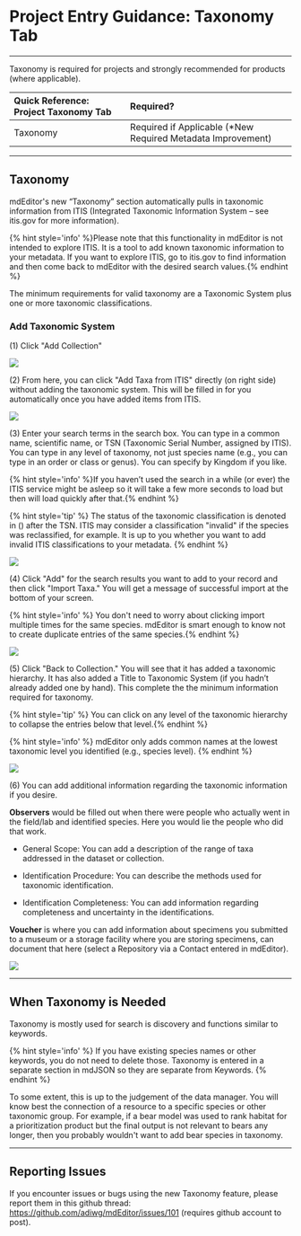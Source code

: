 # Project Entry Guidance: Taxonomy Tab

---
Taxonomy is required for projects and strongly recommended for products (where applicable).



| Quick Reference: Project Taxonomy Tab | Required? |
| :--- |:--- |
| Taxonomy |Required if Applicable (*New Required Metadata Improvement) |


---

## Taxonomy

mdEditor's new “Taxonomy” section automatically pulls in taxonomic information from ITIS (Integrated Taxonomic Information System – see itis.gov for more information). 

{% hint style='info' %}Please note that this functionality in mdEditor is not intended to explore ITIS. It is a tool to add known taxonomic information to your metadata. If you want to explore ITIS, go to itis.gov to find information and then come back to mdEditor with the desired search values.{% endhint %}

The minimum requirements for valid taxonomy are a Taxonomic System plus one or more taxonomic classifications.

### Add Taxonomic System
(1) Click "Add Collection" 

![](/assets/taxonomy_addcollection.PNG)

(2) From here, you can click "Add Taxa from ITIS" directly (on right side) without adding the taxonomic system. This will be filled in for you automatically once you have added items from ITIS.

![](/assets/taxonomy_addtaxafromitis.PNG)

(3) Enter your search terms in the search box. You can type in a common name, scientific name, or TSN (Taxonomic Serial Number, assigned by ITIS). You can type in any level of taxonomy, not just species name (e.g., you can type in an order or class or genus). You can specify by Kingdom if you like.

{% hint style='info' %}If you haven’t used the search in a while (or ever) the ITIS service might be asleep so it will take a few more seconds to load but then will load quickly after that.{% endhint %}

{% hint style='tip' %} The status of the taxonomic classification is denoted in () after the TSN. ITIS may consider a classification "invalid" if the species was reclassified, for example. It is up to you whether you want to add invalid ITIS classifications to your metadata. {% endhint %}

![](/assets/taxonomy_search_redleggedfrog.PNG)

(4) Click "Add" for the search results you want to add to your record and then click "Import Taxa." You will get a message of successful import at the bottom of your screen.

{% hint style='info' %} You don't need to worry about clicking import multiple times for the same species. mdEditor is smart enough to know not to create duplicate entries of the same species.{% endhint %}

![](/assets/taxonomy_successfulimport.PNG)

(5) Click "Back to Collection." You will see that it has added a taxonomic hierarchy. It has also added a Title to Taxonomic System (if you hadn’t already added one by hand). This complete the the minimum information required for taxonomy.	

{% hint style='tip' %} You can click on any level of the taxonomic hierarchy to collapse the entries below that level.{% endhint %}

{% hint style='info' %} mdEditor only adds common names at the lowest taxonomic level you identified (e.g., species level). {% endhint %}

![](/assets/taxonomy_collection.PNG)

(6) You can add additional information regarding the taxonomic information if you desire.

**Observers** would be filled out when there were people who actually went in the field/lab and identified species. Here you would lie the people who did that work.

* General Scope: You can add a description of the range of taxa addressed in the dataset or collection.

* Identification Procedure: You can describe the methods used for taxonomic identification.

* Identification Completeness: You can add information regarding completeness and uncertainty in the identifications.

**Voucher** is where you can add information about specimens you submitted to a museum or a storage facility where you are storing specimens, can document that here (select a Repository via a Contact entered in mdEditor).

![](/assets/taxonomy_additionalinfo.PNG)

---
## When Taxonomy is Needed

Taxonomy is mostly used for search is discovery and functions similar to keywords. 

{% hint style='info' %} If you have existing species names or other keywords, you do not need to delete those. Taxonomy is entered in a separate section in mdJSON so they are separate from Keywords. {% endhint %}

To some extent, this is up to the judgement of the data manager. You will know best the connection of a resource to a specific species or other taxonomic group. For example, if a bear model was used to rank habitat for a prioritization product but the final output is not relevant to bears any longer, then you probably wouldn't want to add bear species in taxonomy.

---

## Reporting Issues
If you encounter issues or bugs using the new Taxonomy feature, please report them in this github thread: https://github.com/adiwg/mdEditor/issues/101 (requires github account to post).
